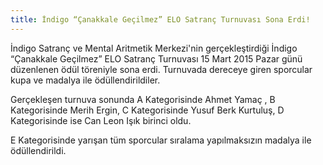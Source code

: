 ```yaml
---
title: İndigo “Çanakkale Geçilmez” ELO Satranç Turnuvası Sona Erdi!
---
```


İndigo Satranç ve Mental Aritmetik Merkezi'nin gerçekleştirdiği İndigo “Çanakkale Geçilmez” ELO Satranç Turnuvası 15 Mart 2015 Pazar günü düzenlenen ödül töreniyle sona erdi. Turnuvada dereceye giren sporcular kupa ve madalya ile ödüllendirildiler.

Gerçekleşen turnuva sonunda A Kategorisinde Ahmet Yamaç , B Kategorisinde Merih Ergin, C Kategorisinde Yusuf Berk Kurtuluş, D Kategorisinde ise Can Leon Işık birinci oldu.  

E Kategorisinde yarışan tüm sporcular sıralama yapılmaksızın madalya ile ödüllendirildi.  
